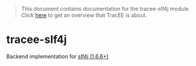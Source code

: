 > This document contains documentation for the tracee-slf4j module. Click [here](/README.md) to get an overview that TracEE is about.

# tracee-slf4j

Backend implementation for [slf4j (1.6.6+)](http://www.slf4j.org/)